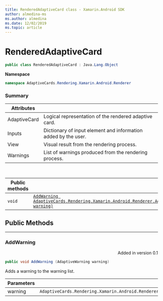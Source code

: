 ```yaml
---
title: RenderedAdaptiveCard class - Xamarin.Android SDK
author: almedina-ms
ms.author: almedina
ms.date: 12/02/2019
ms.topic: article
---
```


# RenderedAdaptiveCard

```csharp
public class RenderedAdaptiveCard : Java.Lang.Object
```

**Namespace**

```csharp
namespace AdaptiveCards.Rendering.Xamarin.Android.Renderer
```

### Summary

| Attributes | &nbsp; |
| ---- | --- |
| AdaptiveCard | Logical representation of the rendered adaptive card. |
| Inputs | Dictionary of input element and information added by the user. |
| View | Visual result from the rendering process. |
| Warnings | List of warnings produced from the rendering process. |

&nbsp;

| Public methods | &nbsp; |
| --- | ---- |
| ```void``` | [```AddWarning AdaptiveCards.Rendering.Xamarin.Android.Renderer.AdaptiveWarning warning)```](#addwarning) |

## Public Methods

---

### <a id="addwarning"></a> AddWarning
<p style='text-align:right'>Added in version 0.1</p>

```csharp
public void AddWarning (AdaptiveWarning warning)

```

Adds a warning to the warning list.

| Parameters | &nbsp; |
| --- | --- |
| warning | ```AdaptiveCards.Rendering.Xamarin.Android.Renderer.AdaptiveWarning``` |
